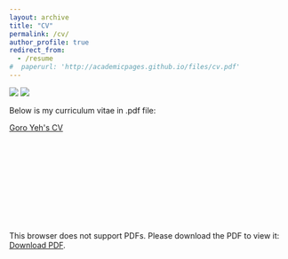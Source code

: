 ```yaml
---
layout: archive
title: "CV"
permalink: /cv/
author_profile: true
redirect_from:
  - /resume
#  paperurl: 'http://academicpages.github.io/files/cv.pdf'  
---
```


![](https://i.imgur.com/GpR5hPP.jpg)
![](https://i.imgur.com/blfYRsg.jpg)

Below is my curriculum vitae in .pdf file:

[Goro Yeh's CV](http://goroyeh56.github.io/files/Goro_CV_medium_general_v2.pdf)


<!-- {% comment %} -->
<!-- <embed src="http://goroyeh56.github.io/files/Goro_CV_medium_general.pdf" /> -->
<object data="http://goroyeh56.github.io/files/Goro_CV_medium_general_v2.pdf" type="application/pdf" width="700px" height="700px">
    <embed src="http://goroyeh56.github.io/files/Goro_CV_medium_general_v2.pdf">
        <p>This browser does not support PDFs. Please download the PDF to view it: <a href="http://goroyeh56.github.io/files/Goro_CV_medium_general_v2.pdf">Download PDF</a>.</p>
    </embed>
</object>

<!-- {% include base_path %} -->
<!-- 
Education
======
* B.S. in IPE, National Tsing Hua University, 2012
* M.S. in Jekyll, GitHub University, 2014
* Ph.D in Version Control Theory, GitHub University, 2018 (expected)

Work experience
======
* Summer 2015: Research Assistant
  * Github University
  * Duties included: Tagging issues
  * Supervisor: Professor Git

* Fall 2015: Research Assistant
  * Github University
  * Duties included: Merging pull requests
  * Supervisor: Professor Hub
  
Skills
======
* Skill 1
* Skill 2
  * Sub-skill 2.1
  * Sub-skill 2.2
  * Sub-skill 2.3
* Skill 3

Publications
======
  <ul>{% for post in site.publications %}
    {% include archive-single-cv.html %}
  {% endfor %}</ul>
  
Talks
======
  <ul>{% for post in site.talks %}
    {% include archive-single-talk-cv.html %}
  {% endfor %}</ul>
  
Teaching
======
  <ul>{% for post in site.teaching %}
    {% include archive-single-cv.html %}
  {% endfor %}</ul>
  
Service and leadership
======
* Currently signed in to 43 different slack teams
 -->
 <!-- {% endcomment %} -->